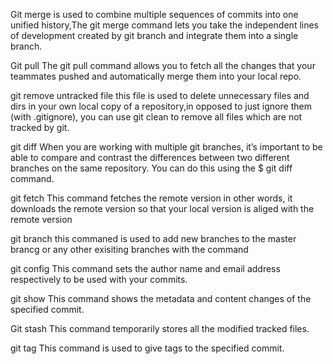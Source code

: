 Git merge 
is used to combine multiple sequences of commits into one unified history,The git merge command lets you take the independent lines of development created by git branch and integrate them into a single branch.

Git pull
The git pull command allows you to fetch all the changes that your teammates pushed and automatically merge them into your local repo.

git remove untracked file
this file is used to delete unnecessary files and dirs in your own local copy of a repository,in opposed to just ignore them (with .gitignore), you can use git clean to remove all files which are not tracked by git.

git diff 
When you are working with multiple git branches, it’s important to be able to compare and contrast the differences between two different branches on the same repository. You can do this using the $ git diff command.

git fetch
This command fetches the remote version in other words, it downloads the remote version so that your local version is aliged with the remote version

git branch
this commaned is used to add new branches to the master brancg or any other exisiting branches with the command

git config
This command sets the author name and email address respectively to be used with your commits.

git show
This command shows the metadata and content changes of the specified commit.

Git stash
This command temporarily stores all the modified tracked files.

git tag
This command is used to give tags to the specified commit.








